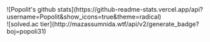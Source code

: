 <div style="display:flex">
![Popolit's github stats](https://github-readme-stats.vercel.app/api?username=Popolit&show_icons=true&theme=radical)
</br>
![solved.ac tier](http://mazassumnida.wtf/api/v2/generate_badge?boj=popoli31)
</div>
